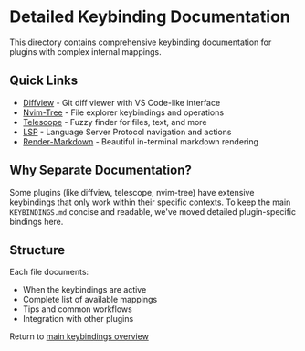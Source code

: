 # Detailed Keybinding Documentation

This directory contains comprehensive keybinding documentation for plugins with complex internal mappings.

## Quick Links

- [Diffview](./diffview.md) - Git diff viewer with VS Code-like interface
- [Nvim-Tree](./nvim-tree.md) - File explorer keybindings and operations
- [Telescope](./telescope.md) - Fuzzy finder for files, text, and more
- [LSP](./lsp.md) - Language Server Protocol navigation and actions
- [Render-Markdown](./render-markdown.md) - Beautiful in-terminal markdown rendering

## Why Separate Documentation?

Some plugins (like diffview, telescope, nvim-tree) have extensive keybindings that only work within their specific contexts. To keep the main `KEYBINDINGS.md` concise and readable, we've moved detailed plugin-specific bindings here.

## Structure

Each file documents:
- When the keybindings are active
- Complete list of available mappings
- Tips and common workflows
- Integration with other plugins

Return to [main keybindings overview](../KEYBINDINGS.md)